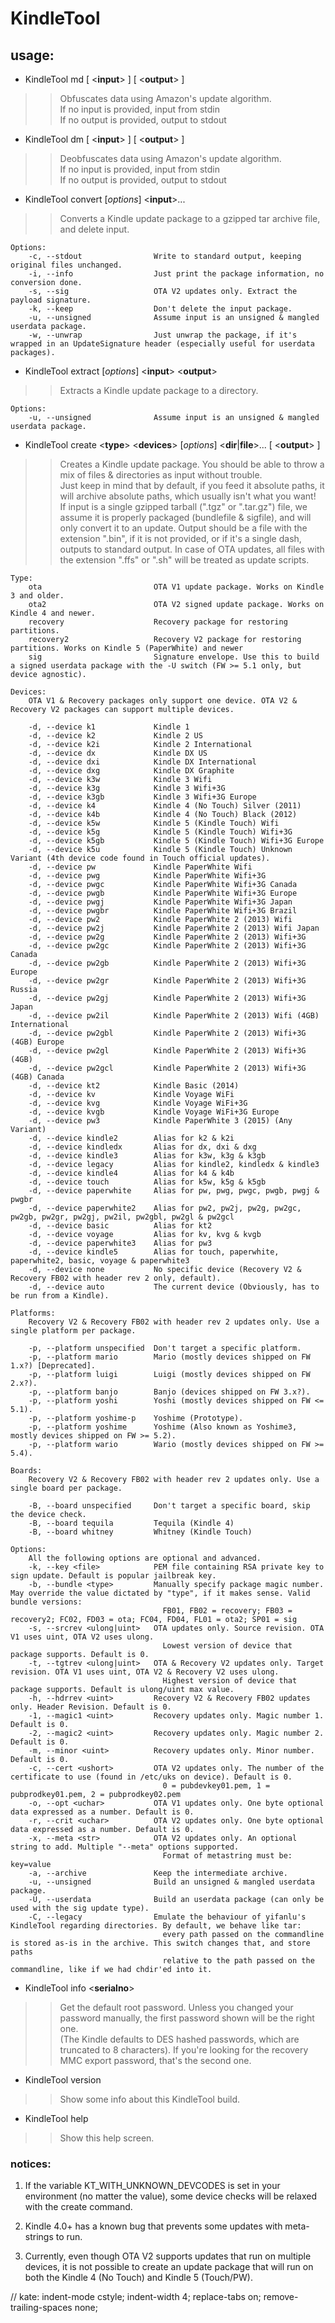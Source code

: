 # KindleTool
## usage:
* KindleTool md [ &lt;<b>input</b>&gt; ] [ &lt;<b>output</b>&gt; ]

>> Obfuscates data using Amazon's update algorithm.  
>> If no input is provided, input from stdin  
>> If no output is provided, output to stdout  

* KindleTool dm [ &lt;<b>input</b>&gt; ] [ &lt;<b>output</b>&gt; ]

>> Deobfuscates data using Amazon's update algorithm.  
>> If no input is provided, input from stdin  
>> If no output is provided, output to stdout  

* KindleTool convert [<i>options</i>] &lt;<b>input</b>&gt;...

>> Converts a Kindle update package to a gzipped tar archive file, and delete input.

	Options:
		-c, --stdout                Write to standard output, keeping original files unchanged.
		-i, --info                  Just print the package information, no conversion done.
		-s, --sig                   OTA V2 updates only. Extract the payload signature.
		-k, --keep                  Don't delete the input package.
		-u, --unsigned              Assume input is an unsigned & mangled userdata package.
		-w, --unwrap                Just unwrap the package, if it's wrapped in an UpdateSignature header (especially useful for userdata packages).

* KindleTool extract [<i>options</i>] &lt;<b>input</b>&gt; &lt;<b>output</b>&gt;

>> Extracts a Kindle update package to a directory.

	Options:
		-u, --unsigned              Assume input is an unsigned & mangled userdata package.

* KindleTool create &lt;<b>type</b>&gt; &lt;<b>devices</b>&gt; [<i>options</i>] &lt;<b>dir</b>|<b>file</b>&gt;... [ &lt;<b>output</b>&gt; ]

>> Creates a Kindle update package.
>> You should be able to throw a mix of files &amp; directories as input without trouble.  
>> Just keep in mind that by default, if you feed it absolute paths, it will archive absolute paths, which usually isn't what you want!  
>> If input is a single gzipped tarball (".tgz" or ".tar.gz") file, we assume it is properly packaged (bundlefile &amp; sigfile), and will only convert it to an update.
>> Output should be a file with the extension ".bin", if it is not provided, or if it's a single dash, outputs to standard output.
>> In case of OTA updates, all files with the extension ".ffs" or ".sh" will be treated as update scripts.  

	Type:
		ota                         OTA V1 update package. Works on Kindle 3 and older.
		ota2                        OTA V2 signed update package. Works on Kindle 4 and newer.
		recovery                    Recovery package for restoring partitions.
		recovery2                   Recovery V2 package for restoring partitions. Works on Kindle 5 (PaperWhite) and newer
		sig                         Signature envelope. Use this to build a signed userdata package with the -U switch (FW >= 5.1 only, but device agnostic).

	Devices:
		OTA V1 & Recovery packages only support one device. OTA V2 & Recovery V2 packages can support multiple devices.

		-d, --device k1             Kindle 1
		-d, --device k2             Kindle 2 US
		-d, --device k2i            Kindle 2 International
		-d, --device dx             Kindle DX US
		-d, --device dxi            Kindle DX International
		-d, --device dxg            Kindle DX Graphite
		-d, --device k3w            Kindle 3 Wifi
		-d, --device k3g            Kindle 3 Wifi+3G
		-d, --device k3gb           Kindle 3 Wifi+3G Europe
		-d, --device k4             Kindle 4 (No Touch) Silver (2011)
		-d, --device k4b            Kindle 4 (No Touch) Black (2012)
		-d, --device k5w            Kindle 5 (Kindle Touch) Wifi
		-d, --device k5g            Kindle 5 (Kindle Touch) Wifi+3G
		-d, --device k5gb           Kindle 5 (Kindle Touch) Wifi+3G Europe
		-d, --device k5u            Kindle 5 (Kindle Touch) Unknown Variant (4th device code found in Touch official updates).
		-d, --device pw             Kindle PaperWhite Wifi
		-d, --device pwg            Kindle PaperWhite Wifi+3G
		-d, --device pwgc           Kindle PaperWhite Wifi+3G Canada
		-d, --device pwgb           Kindle PaperWhite Wifi+3G Europe
		-d, --device pwgj           Kindle PaperWhite Wifi+3G Japan
		-d, --device pwgbr          Kindle PaperWhite Wifi+3G Brazil
		-d, --device pw2            Kindle PaperWhite 2 (2013) Wifi
		-d, --device pw2j           Kindle PaperWhite 2 (2013) Wifi Japan
		-d, --device pw2g           Kindle PaperWhite 2 (2013) Wifi+3G
		-d, --device pw2gc          Kindle PaperWhite 2 (2013) Wifi+3G Canada
		-d, --device pw2gb          Kindle PaperWhite 2 (2013) Wifi+3G Europe
		-d, --device pw2gr          Kindle PaperWhite 2 (2013) Wifi+3G Russia
		-d, --device pw2gj          Kindle PaperWhite 2 (2013) Wifi+3G Japan
		-d, --device pw2il          Kindle PaperWhite 2 (2013) Wifi (4GB) International
		-d, --device pw2gbl         Kindle PaperWhite 2 (2013) Wifi+3G (4GB) Europe
		-d, --device pw2gl          Kindle PaperWhite 2 (2013) Wifi+3G (4GB)
		-d, --device pw2gcl         Kindle PaperWhite 2 (2013) Wifi+3G (4GB) Canada
		-d, --device kt2            Kindle Basic (2014)
		-d, --device kv             Kindle Voyage WiFi
		-d, --device kvg            Kindle Voyage WiFi+3G
		-d, --device kvgb           Kindle Voyage WiFi+3G Europe
		-d, --device pw3            Kindle PaperWhite 3 (2015) (Any Variant)
		-d, --device kindle2        Alias for k2 & k2i
		-d, --device kindledx       Alias for dx, dxi & dxg
		-d, --device kindle3        Alias for k3w, k3g & k3gb
		-d, --device legacy         Alias for kindle2, kindledx & kindle3
		-d, --device kindle4        Alias for k4 & k4b
		-d, --device touch          Alias for k5w, k5g & k5gb
		-d, --device paperwhite     Alias for pw, pwg, pwgc, pwgb, pwgj & pwgbr
		-d, --device paperwhite2    Alias for pw2, pw2j, pw2g, pw2gc, pw2gb, pw2gr, pw2gj, pw2il, pw2gbl, pw2gl & pw2gcl
		-d, --device basic          Alias for kt2
		-d, --device voyage         Alias for kv, kvg & kvgb
		-d, --device paperwhite3    Alias for pw3
		-d, --device kindle5        Alias for touch, paperwhite, paperwhite2, basic, voyage & paperwhite3
		-d, --device none           No specific device (Recovery V2 & Recovery FB02 with header rev 2 only, default).
		-d, --device auto           The current device (Obviously, has to be run from a Kindle).

	Platforms:
		Recovery V2 & Recovery FB02 with header rev 2 updates only. Use a single platform per package.

		-p, --platform unspecified  Don't target a specific platform.
		-p, --platform mario        Mario (mostly devices shipped on FW 1.x?) [Deprecated].
		-p, --platform luigi        Luigi (mostly devices shipped on FW 2.x?).
		-p, --platform banjo        Banjo (devices shipped on FW 3.x?).
		-p, --platform yoshi        Yoshi (mostly devices shipped on FW <= 5.1).
		-p, --platform yoshime-p    Yoshime (Prototype).
		-p, --platform yoshime      Yoshime (Also known as Yoshime3, mostly devices shipped on FW >= 5.2).
		-p, --platform wario        Wario (mostly devices shipped on FW >= 5.4).

	Boards:
		Recovery V2 & Recovery FB02 with header rev 2 updates only. Use a single board per package.

		-B, --board unspecified     Don't target a specific board, skip the device check.
		-B, --board tequila         Tequila (Kindle 4)
		-B, --board whitney         Whitney (Kindle Touch)

	Options:
		All the following options are optional and advanced.
		-k, --key <file>            PEM file containing RSA private key to sign update. Default is popular jailbreak key.
		-b, --bundle <type>         Manually specify package magic number. May override the value dictated by "type", if it makes sense. Valid bundle versions:
                                      FB01, FB02 = recovery; FB03 = recovery2; FC02, FD03 = ota; FC04, FD04, FL01 = ota2; SP01 = sig
		-s, --srcrev <ulong|uint>   OTA updates only. Source revision. OTA V1 uses uint, OTA V2 uses ulong.
                                      Lowest version of device that package supports. Default is 0.
		-t, --tgtrev <ulong|uint>   OTA & Recovery V2 updates only. Target revision. OTA V1 uses uint, OTA V2 & Recovery V2 uses ulong.
                                      Highest version of device that package supports. Default is ulong/uint max value.
		-h, --hdrrev <uint>         Recovery V2 & Recovery FB02 updates only. Header Revision. Default is 0.
		-1, --magic1 <uint>         Recovery updates only. Magic number 1. Default is 0.
		-2, --magic2 <uint>         Recovery updates only. Magic number 2. Default is 0.
		-m, --minor <uint>          Recovery updates only. Minor number. Default is 0.
		-c, --cert <ushort>         OTA V2 updates only. The number of the certificate to use (found in /etc/uks on device). Default is 0.
                                      0 = pubdevkey01.pem, 1 = pubprodkey01.pem, 2 = pubprodkey02.pem
		-o, --opt <uchar>           OTA V1 updates only. One byte optional data expressed as a number. Default is 0.
		-r, --crit <uchar>          OTA V2 updates only. One byte optional data expressed as a number. Default is 0.
		-x, --meta <str>            OTA V2 updates only. An optional string to add. Multiple "--meta" options supported.
                                      Format of metastring must be: key=value
		-a, --archive               Keep the intermediate archive.
		-u, --unsigned              Build an unsigned & mangled userdata package.
		-U, --userdata              Build an userdata package (can only be used with the sig update type).
		-C, --legacy                Emulate the behaviour of yifanlu's KindleTool regarding directories. By default, we behave like tar:
                                      every path passed on the commandline is stored as-is in the archive. This switch changes that, and store paths
                                      relative to the path passed on the commandline, like if we had chdir'ed into it.


* KindleTool info &lt;<b>serialno</b>&gt;

>> Get the default root password.
>> Unless you changed your password manually, the first password shown will be the right one.  
>> (The Kindle defaults to DES hashed passwords, which are truncated to 8 characters).
>> If you're looking for the recovery MMC export password, that's the second one.  

* KindleTool version

>> Show some info about this KindleTool build.

* KindleTool help

>> Show this help screen.

### notices:
1. If the variable KT_WITH_UNKNOWN_DEVCODES is set in your environment (no matter the value), some device checks will be relaxed with the create command.

2. Kindle 4.0+ has a known bug that prevents some updates with meta-strings to run.
3. Currently, even though OTA V2 supports updates that run on multiple devices, it is not possible to create an update package that will run on both the Kindle 4 (No Touch) and Kindle 5 (Touch/PW).

// kate: indent-mode cstyle; indent-width 4; replace-tabs on; remove-trailing-spaces none;
